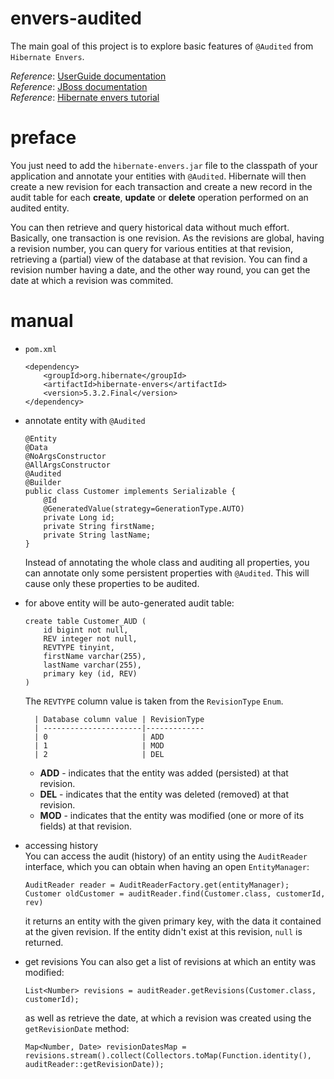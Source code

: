 # envers-audited
The main goal of this project is to explore basic features of `@Audited` from `Hibernate Envers`.

_Reference_: [UserGuide documentation](http://docs.jboss.org/hibernate/orm/current/userguide/html_single/Hibernate_User_Guide.html#envers)  
_Reference_: [JBoss documentation](https://docs.jboss.org/envers/docs/)  
_Reference_: [Hibernate envers tutorial](https://www.thoughts-on-java.org/hibernate-envers-getting-started/)  

# preface
You just need to add the `hibernate-envers.jar` file to the classpath of your application and annotate 
your entities with `@Audited`. Hibernate will then create a new revision for each transaction and create 
a new record in the audit table for each **create**, **update** or **delete** operation performed on an 
audited entity.

You can then retrieve and query historical data without much effort. Basically, one transaction is one 
revision. As the revisions are global, having a revision number, you can query for various entities at that 
revision, retrieving a (partial) view of the database at that revision. You can find a revision number 
having a date, and the other way round, you can get the date at which a revision was commited.

# manual
* `pom.xml`
    ```
    <dependency>
        <groupId>org.hibernate</groupId>
        <artifactId>hibernate-envers</artifactId>
        <version>5.3.2.Final</version>
    </dependency>
    ```
    
* annotate entity with `@Audited`
    ```
    @Entity
    @Data
    @NoArgsConstructor
    @AllArgsConstructor
    @Audited
    @Builder
    public class Customer implements Serializable {
        @Id
        @GeneratedValue(strategy=GenerationType.AUTO)
        private Long id;
        private String firstName;
        private String lastName;
    }
    ```
    Instead of annotating the whole class and auditing all properties, you can annotate only some 
    persistent properties with `@Audited`. This will cause only these properties to be audited.
* for above entity will be auto-generated audit table:
    ```
    create table Customer_AUD (
        id bigint not null,
        REV integer not null,
        REVTYPE tinyint,
        firstName varchar(255),
        lastName varchar(255),
        primary key (id, REV)
    )
    ```
    The `REVTYPE` column value is taken from the `RevisionType` `Enum`.
    
        | Database column value | RevisionType
        | ----------------------|-------------
        | 0                     | ADD
        | 1                     | MOD
        | 2                     | DEL
        
    * **ADD** - indicates that the entity was added (persisted) at that revision.
    * **DEL** - indicates that the entity was deleted (removed) at that revision.
    * **MOD** - indicates that the entity was modified (one or more of its fields) at that revision.
    
* accessing history  
    You can access the audit (history) of an entity using the `AuditReader` interface, which you can 
    obtain when having an open `EntityManager`:
    ```
    AuditReader reader = AuditReaderFactory.get(entityManager);
    Customer oldCustomer = auditReader.find(Customer.class, customerId, rev)
    ```
    it returns an entity with the given primary key, with the data it contained at the given revision. 
    If the entity didn't exist at this revision, `null` is returned.
    
* get revisions
    You can also get a list of revisions at which an entity was modified:
    ```
    List<Number> revisions = auditReader.getRevisions(Customer.class, customerId);
    ```
    as well as retrieve the date, at which a revision was created using the `getRevisionDate` method:
    ```
    Map<Number, Date> revisionDatesMap = revisions.stream().collect(Collectors.toMap(Function.identity(), auditReader::getRevisionDate));
    ```